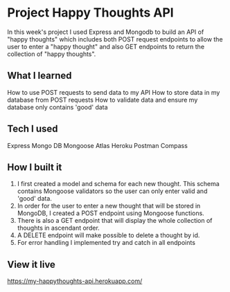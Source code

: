 <!-- @format -->

# Project Happy Thoughts API

In this week's project I used Express and Mongodb to build an API of "happy thoughts" which includes both POST request endpoints to allow the user to enter a "happy thought" and also GET endpoints to return the collection of "happy thoughts".

## What I learned

How to use POST requests to send data to my API
How to store data in my database from POST requests
How to validate data and ensure my database only contains 'good' data

## Tech I used

Express
Mongo DB
Mongoose
Atlas
Heroku
Postman
Compass

## How I built it

1. I first created a model and schema for each new thought. This schema contains Mongoose validators so the user can only enter valid and 'good' data.
2. In order for the user to enter a new thought that will be stored in MongoDB, I created a POST endpoint using Mongoose functions.
3. There is also a GET endpoint that will display the whole collection of thoughts in ascendant order.
4. A DELETE endpoint will make possible to delete a thought by id.
5. For error handling I implemented try and catch in all endpoints

## View it live

https://my-happythoughts-api.herokuapp.com/

